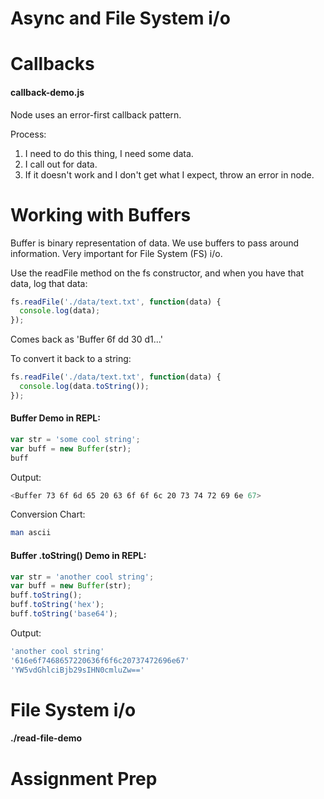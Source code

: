 # Async and File System i/o

# Callbacks
#### callback-demo.js
Node uses an error-first callback pattern.

Process:
1. I need to do this thing, I need some data.
2. I call out for data.
3. If it doesn't work and I don't get what I expect, throw an error in node.

# Working with Buffers
Buffer is binary representation of data. We use buffers to pass around information. Very important for File System (FS) i/o.

Use the readFile method on the fs constructor, and when you have that data, log that data:
```js
fs.readFile('./data/text.txt', function(data) {
  console.log(data);
});
```
Comes back as 'Buffer 6f dd 30 d1...'

To convert it back to a string:
```js
fs.readFile('./data/text.txt', function(data) {
  console.log(data.toString());
});
```

#### Buffer Demo in REPL:
```js
var str = 'some cool string';
var buff = new Buffer(str);
buff
```

Output:
```sh
<Buffer 73 6f 6d 65 20 63 6f 6f 6c 20 73 74 72 69 6e 67>
```

Conversion Chart:
```sh
man ascii
```

#### Buffer .toString() Demo in REPL:
```js
var str = 'another cool string';
var buff = new Buffer(str);
buff.toString();
buff.toString('hex');
buff.toString('base64');
```

Output:
```sh
'another cool string'
'616e6f7468657220636f6f6c20737472696e67'
'YW5vdGhlciBjb29sIHN0cmluZw=='
```

# File System i/o
#### ./read-file-demo



# Assignment Prep

